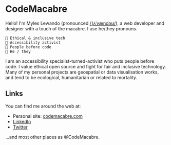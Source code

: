 # CodeMacabre

Hello! I'm Myles Lewando (pronounced [/ˌlʌˈvændəʊ/](https://itinerarium.github.io/phoneme-synthesis/?w=%2Fl%CA%8C%20v%C3%A6n%20d%C9%99%CA%8A%2F)), a web developer and designer with a touch of the macabre. I use he/they pronouns.

```
🖤 Ethical & inclusive tech
💜 Accessibility activist
💙 People before code
👤 He / they
```

I am an accessibility specialist-turned-activist who puts people before code. I value ethical open source and fight for fair and inclusive technology. Many of my personal projects are geospatial or data visualisation works, and tend to be ecological, humanitarian or related to mortality.

## Links
You can find me around the web at:
+ Personal site: [codemacabre.com](https://codemacabre.com)
+ [LinkedIn](https://www.linkedin.com/in/mtlewando/)
+ [Twitter](https://twitter.com/codemacabre)

&hellip;and most other places as @CodeMacabre.

